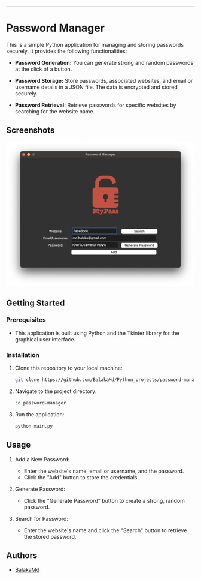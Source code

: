 ---

# Password Manager

This is a simple Python application for managing and storing passwords securely. It provides the following functionalities:

- **Password Generation:** You can generate strong and random passwords at the click of a button.

- **Password Storage:** Store passwords, associated websites, and email or username details in a JSON file. The data is encrypted and stored securely.

- **Password Retrieval:** Retrieve passwords for specific websites by searching for the website name.

## Screenshots

![Screenshot 1](/screenshots/password-manager.png)

## Getting Started

### Prerequisites

- This application is built using Python and the Tkinter library for the graphical user interface.

### Installation

1. Clone this repository to your local machine:

   ```bash
   git clone https://github.com/BalakaMd/Python_projects/password-manager.git
   ```

2. Navigate to the project directory:

   ```bash
   cd password-manager
   ```

3. Run the application:

   ```bash
   python main.py
   ```

## Usage

1. Add a New Password:
   - Enter the website's name, email or username, and the password.
   - Click the "Add" button to store the credentials.

2. Generate Password:
   - Click the "Generate Password" button to create a strong, random password.

3. Search for Password:
   - Enter the website's name and click the "Search" button to retrieve the stored password.

## Authors

- [BalakaMd](https://github.com/BalakaMd)
